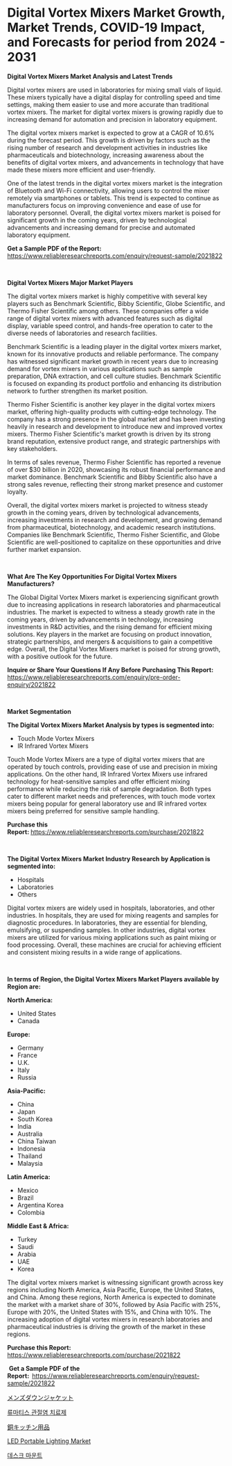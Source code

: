 <p><h1>Digital Vortex Mixers Market Growth, Market Trends, COVID-19 Impact, and Forecasts for period from 2024 - 2031</h1></p><p><strong>Digital Vortex Mixers Market Analysis and Latest Trends</strong></p>
<p><p>Digital vortex mixers are used in laboratories for mixing small vials of liquid. These mixers typically have a digital display for controlling speed and time settings, making them easier to use and more accurate than traditional vortex mixers. The market for digital vortex mixers is growing rapidly due to increasing demand for automation and precision in laboratory equipment.</p><p>The digital vortex mixers market is expected to grow at a CAGR of 10.6% during the forecast period. This growth is driven by factors such as the rising number of research and development activities in industries like pharmaceuticals and biotechnology, increasing awareness about the benefits of digital vortex mixers, and advancements in technology that have made these mixers more efficient and user-friendly.</p><p>One of the latest trends in the digital vortex mixers market is the integration of Bluetooth and Wi-Fi connectivity, allowing users to control the mixer remotely via smartphones or tablets. This trend is expected to continue as manufacturers focus on improving convenience and ease of use for laboratory personnel. Overall, the digital vortex mixers market is poised for significant growth in the coming years, driven by technological advancements and increasing demand for precise and automated laboratory equipment.</p></p>
<p><strong>Get a Sample PDF of the Report:&nbsp;</strong> <a href="https://www.reliableresearchreports.com/enquiry/request-sample/2021822">https://www.reliableresearchreports.com/enquiry/request-sample/2021822</a></p>
<p>&nbsp;</p>
<p><strong>Digital Vortex Mixers Major Market Players</strong></p>
<p><p>The digital vortex mixers market is highly competitive with several key players such as Benchmark Scientific, Bibby Scientific, Globe Scientific, and Thermo Fisher Scientific among others. These companies offer a wide range of digital vortex mixers with advanced features such as digital display, variable speed control, and hands-free operation to cater to the diverse needs of laboratories and research facilities.</p><p>Benchmark Scientific is a leading player in the digital vortex mixers market, known for its innovative products and reliable performance. The company has witnessed significant market growth in recent years due to increasing demand for vortex mixers in various applications such as sample preparation, DNA extraction, and cell culture studies. Benchmark Scientific is focused on expanding its product portfolio and enhancing its distribution network to further strengthen its market position.</p><p>Thermo Fisher Scientific is another key player in the digital vortex mixers market, offering high-quality products with cutting-edge technology. The company has a strong presence in the global market and has been investing heavily in research and development to introduce new and improved vortex mixers. Thermo Fisher Scientific's market growth is driven by its strong brand reputation, extensive product range, and strategic partnerships with key stakeholders.</p><p>In terms of sales revenue, Thermo Fisher Scientific has reported a revenue of over $30 billion in 2020, showcasing its robust financial performance and market dominance. Benchmark Scientific and Bibby Scientific also have a strong sales revenue, reflecting their strong market presence and customer loyalty.</p><p>Overall, the digital vortex mixers market is projected to witness steady growth in the coming years, driven by technological advancements, increasing investments in research and development, and growing demand from pharmaceutical, biotechnology, and academic research institutions. Companies like Benchmark Scientific, Thermo Fisher Scientific, and Globe Scientific are well-positioned to capitalize on these opportunities and drive further market expansion.</p></p>
<p>&nbsp;</p>
<p><strong>What Are The Key Opportunities For Digital Vortex Mixers Manufacturers?</strong></p>
<p><p>The Global Digital Vortex Mixers market is experiencing significant growth due to increasing applications in research laboratories and pharmaceutical industries. The market is expected to witness a steady growth rate in the coming years, driven by advancements in technology, increasing investments in R&D activities, and the rising demand for efficient mixing solutions. Key players in the market are focusing on product innovation, strategic partnerships, and mergers & acquisitions to gain a competitive edge. Overall, the Digital Vortex Mixers market is poised for strong growth, with a positive outlook for the future.</p></p>
<p><strong>Inquire or Share Your Questions If Any Before Purchasing This Report:</strong> <a href="https://www.reliableresearchreports.com/enquiry/pre-order-enquiry/2021822">https://www.reliableresearchreports.com/enquiry/pre-order-enquiry/2021822</a></p>
<p>&nbsp;</p>
<p><strong>Market Segmentation</strong></p>
<p><strong>The Digital Vortex Mixers Market Analysis by types is segmented into:</strong></p>
<p><ul><li>Touch Mode Vortex Mixers</li><li>IR Infrared Vortex Mixers</li></ul></p>
<p><p>Touch Mode Vortex Mixers are a type of digital vortex mixers that are operated by touch controls, providing ease of use and precision in mixing applications. On the other hand, IR Infrared Vortex Mixers use infrared technology for heat-sensitive samples and offer efficient mixing performance while reducing the risk of sample degradation. Both types cater to different market needs and preferences, with touch mode vortex mixers being popular for general laboratory use and IR infrared vortex mixers being preferred for sensitive sample handling.</p></p>
<p><strong>Purchase this Report:&nbsp;</strong><a href="https://www.reliableresearchreports.com/purchase/2021822">https://www.reliableresearchreports.com/purchase/2021822</a></p>
<p>&nbsp;</p>
<p><strong>The Digital Vortex Mixers Market Industry Research by Application is segmented into:</strong></p>
<p><ul><li>Hospitals</li><li>Laboratories</li><li>Others</li></ul></p>
<p><p>Digital vortex mixers are widely used in hospitals, laboratories, and other industries. In hospitals, they are used for mixing reagents and samples for diagnostic procedures. In laboratories, they are essential for blending, emulsifying, or suspending samples. In other industries, digital vortex mixers are utilized for various mixing applications such as paint mixing or food processing. Overall, these machines are crucial for achieving efficient and consistent mixing results in a wide range of applications.</p></p>
<p>&nbsp;</p>
<p><strong>In terms of Region, the Digital Vortex Mixers Market Players available by Region are:</strong></p>
<p>
    <p> <strong> North America: </strong>
        <ul>
            <li>United States</li>
            <li>Canada</li>
        </ul>
        </p> 
    <p> <strong> Europe: </strong>
        <ul>
            <li>Germany</li>
            <li>France</li>
            <li>U.K.</li>
            <li>Italy</li>
            <li>Russia</li>
        </ul>
        </p> 
    <p> <strong> Asia-Pacific: </strong>
        <ul>
            <li>China</li>
            <li>Japan</li>
            <li>South Korea</li>
            <li>India</li>
            <li>Australia</li>
            <li>China Taiwan</li>
            <li>Indonesia</li>
            <li>Thailand</li>
            <li>Malaysia</li>
        </ul>
        </p> 
    <p> <strong> Latin America: </strong>
        <ul>
            <li>Mexico</li>
            <li>Brazil</li>
            <li>Argentina Korea</li>
            <li>Colombia</li>
        </ul>
        </p> 
    <p> <strong> Middle East & Africa: </strong>
        <ul>
            <li>Turkey</li>
            <li>Saudi</li>
            <li>Arabia</li>
            <li>UAE</li>
            <li>Korea</li>
        </ul>
    </p>
    </p>
<p><p>The digital vortex mixers market is witnessing significant growth across key regions including North America, Asia Pacific, Europe, the United States, and China. Among these regions, North America is expected to dominate the market with a market share of 30%, followed by Asia Pacific with 25%, Europe with 20%, the United States with 15%, and China with 10%. The increasing adoption of digital vortex mixers in research laboratories and pharmaceutical industries is driving the growth of the market in these regions.</p></p>
<p><strong>Purchase this Report: </strong><a href="https://www.reliableresearchreports.com/purchase/2021822">https://www.reliableresearchreports.com/purchase/2021822</a></p>
<p>&nbsp;<strong>Get a Sample PDF of the Report:&nbsp;&nbsp;</strong><a href="https://www.reliableresearchreports.com/enquiry/request-sample/2021822">https://www.reliableresearchreports.com/enquiry/request-sample/2021822</a></p>
<p><strong></strong></p>
<p><p><a href="https://medium.com/@soamybahemax/%E3%83%A1%E3%83%B3%E3%82%BA%E3%83%80%E3%82%A6%E3%83%B3%E3%82%B8%E3%83%A3%E3%82%B1%E3%83%83%E3%83%88%E5%B8%82%E5%A0%B4%E8%A6%8F%E6%A8%A1-cagr-%E3%83%88%E3%83%AC%E3%83%B3%E3%83%892024-2030-1e65fdcdeba4">メンズダウンジャケット</a></p><p><a href="https://medium.com/@akhooha50888/%EB%A5%98%EB%A8%B8%ED%8B%B0%EC%8A%A4-%EA%B4%80%EC%A0%88%EC%97%BC-%EC%95%BD%EB%AC%BC-%EC%8B%9C%EC%9E%A5-%EC%97%B0%EA%B5%AC-%EB%B3%B4%EA%B3%A0%EC%84%9C-%EC%97%AD%EC%82%AC-%EB%B0%8F-2024%EB%85%84%EB%B6%80%ED%84%B0-2031%EB%85%84%EA%B9%8C%EC%A7%80%EC%9D%98-%EC%98%88%EC%B8%A1-3ebd4518d740">류마티스 관절염 치료제</a></p><p><a href="https://medium.com/@soamybahemax/%E9%8A%85%E8%A3%BD%E3%82%AD%E3%83%83%E3%83%81%E3%83%B3%E3%82%A6%E3%82%A7%E3%82%A2%E5%B8%82%E5%A0%B4%E8%A6%8F%E6%A8%A1%E3%81%AF-%E4%B8%96%E7%95%8C%E3%81%AE%E6%A5%AD%E7%95%8C%E3%81%A7%E6%9C%80%E9%81%A9%E3%81%AA%E3%83%9E%E3%83%BC%E3%82%B1%E3%83%86%E3%82%A3%E3%83%B3%E3%82%B0%E3%83%81%E3%83%A3%E3%83%8D%E3%83%AB%E3%82%92%E7%A4%BA%E3%81%97%E3%81%A6%E3%81%84%E3%81%BE%E3%81%99-8526e84c30a7">銅キッチン用品</a></p><p><a href="https://view.publitas.com/reportprime-1/led-portable-lighting-market-analysis-and-market-size-global-industry-overview-market-segmentation-and-forecast-2024-to-2031/">LED Portable Lighting Market</a></p><p><a href="https://medium.com/@akhooha50888/%EC%B1%85%EC%83%81-%EB%A7%88%EC%9A%B4%ED%8A%B8-%EC%8B%9C%EC%9E%A5-%EC%A1%B0%EC%82%AC-%EB%B3%B4%EA%B3%A0%EC%84%9C-%EA%B7%B8-%EC%97%AD%EC%82%AC-%EB%B0%8F-2024%EB%85%84%EB%B6%80%ED%84%B0-2031%EB%85%84%EA%B9%8C%EC%A7%80-%EC%98%88%EC%B8%A1-dde41887fbf9">데스크 마운트</a></p></p>